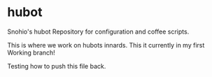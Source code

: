 # hubot
Snohio's hubot Repository for configuration and coffee scripts.

This is where we work on hubots innards. This it currently in my first Working branch!

Testing how to push this file back.
